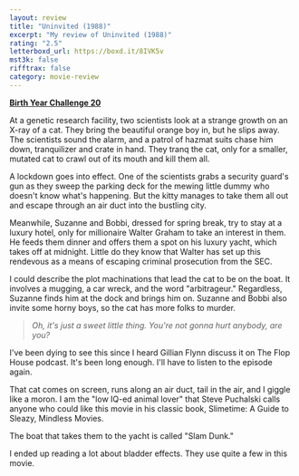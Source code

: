 ```yaml
---
layout: review
title: "Uninvited (1988)"
excerpt: "My review of Uninvited (1988)"
rating: "2.5"
letterboxd_url: https://boxd.it/8IVK5v
mst3k: false
rifftrax: false
category: movie-review
---
```


<b><a href="https://boxd.it/sWI7Y" target="_blank" rel="noopener">Birth Year Challenge 20</a></b>

At a genetic research facility, two scientists look at a strange growth on an X-ray of a cat. They bring the beautiful orange boy in, but he slips away. The scientists sound the alarm, and a patrol of hazmat suits chase him down, tranquilizer and crate in hand. They tranq the cat, only for a smaller, mutated cat to crawl out of its mouth and kill them all.

A lockdown goes into effect. One of the scientists grabs a security guard's gun as they sweep the parking deck for the mewing little dummy who doesn't know what's happening. But the kitty manages to take them all out and escape through an air duct into the bustling city.

Meanwhile, Suzanne and Bobbi, dressed for spring break, try to stay at a luxury hotel, only for millionaire Walter Graham to take an interest in them. He feeds them dinner and offers them a spot on his luxury yacht, which takes off at midnight. Little do they know that Walter has set up this rendevous as a means of escaping criminal prosecution from the SEC.

I could describe the plot machinations that lead the cat to be on the boat. It involves a mugging, a car wreck, and the word "arbitrageur." Regardless, Suzanne finds him at the dock and brings him on. Suzanne and Bobbi also invite some horny boys, so the cat has more folks to murder.

<blockquote><i>Oh, it's just a sweet little thing. You're not gonna hurt anybody, are you?</i></blockquote>

I've been dying to see this since I heard Gillian Flynn discuss it on The Flop House podcast. It's been long enough. I'll have to listen to the episode again.

That cat comes on screen, runs along an air duct, tail in the air, and I giggle like a moron. I am the "low IQ-ed animal lover" that Steve Puchalski calls anyone who could like this movie in his classic book, Slimetime: A Guide to Sleazy, Mindless Movies.

The boat that takes them to the yacht is called "Slam Dunk."

I ended up reading a lot about bladder effects. They use quite a few in this movie.
